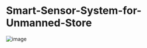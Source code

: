 # Smart-Sensor-System-for-Unmanned-Store

![image](https://github.com/user-attachments/assets/eeea4142-4702-42e5-b670-4e2862d3ce4c)
